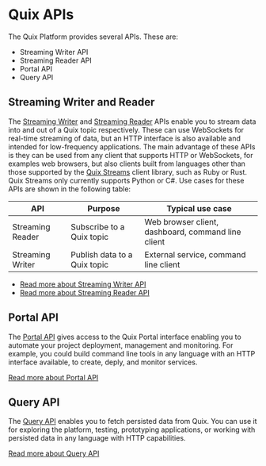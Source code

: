 # Quix APIs

The Quix Platform provides several APIs. These are:

* Streaming Writer API
* Streaming Reader API
* Portal API
* Query API

## Streaming Writer and Reader

The [Streaming Writer](./streaming-writer-api/index.md) and [Streaming Reader](./streaming-reader-api/index.md) APIs enable you to stream data into and out of a Quix topic respectively. These can use WebSockets for real-time streaming of data, but an HTTP interface is also available and intended for low-frequency applications. The main advantage of these APIs is they can be used from any client that supports HTTP or WebSockets, for examples web browsers, but also clients built from languages other than those supported by the [Quix Streams](../client-library-intro.md) client library, such as Ruby or Rust. Quix Streams only currently supports Python or C#. Use cases for these APIs are shown in the following table:

| API | Purpose | Typical use case |
|---|---|---|
| Streaming Reader | Subscribe to a Quix topic | Web browser client, dashboard, command line client |
| Streaming Writer | Publish data to a Quix topic | External service, command line client |

* [Read more about Streaming Writer API](./streaming-writer-api/index.md)
* [Read more about Streaming Reader API](./streaming-reader-api/index.md)

## Portal API

The [Portal API](portal-api/index.md) gives access to the Quix Portal interface enabling you to automate your project deployment, management and monitoring. For example, you could build command line tools in any language with an HTTP interface available, to create, deply, and monitor services.

[Read more about Portal API](portal-api/index.md)

## Query API

The [Query API](query-api/index.md) enables you to fetch persisted data from Quix. You can use it for exploring the platform, testing, prototyping applications, or working with persisted data in any language with HTTP capabilities.

[Read more about Query API](query-api/index.md)
